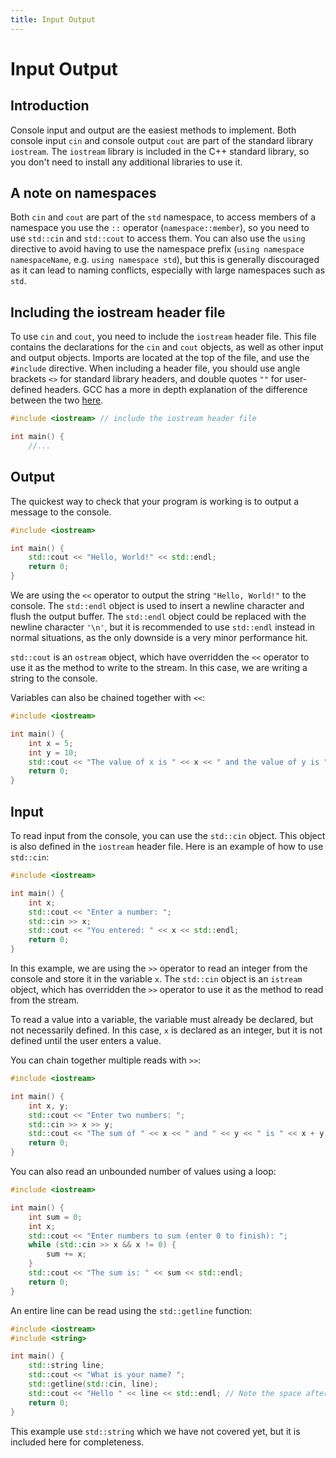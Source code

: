 ```yaml
---
title: Input Output
---
```


# Input Output

## Introduction

Console input and output are the easiest methods to implement. Both console input `cin` and console output `cout` are part of the standard library `iostream`. The `iostream` library is included in the C++ standard library, so you don't need to install any additional libraries to use it.

## A note on namespaces

Both `cin` and `cout` are part of the `std` namespace, to access members of a namespace you use the `::` operator (`namespace::member`), so you need to use `std::cin` and `std::cout` to access them. You can also use the `using` directive to avoid having to use the namespace prefix (`using namespace namespaceName`, e.g. `using namespace std`), but this is generally discouraged as it can lead to naming conflicts, especially with large namespaces such as `std`.

## Including the iostream header file

To use `cin` and `cout`, you need to include the `iostream` header file. This file contains the declarations for the `cin` and `cout` objects, as well as other input and output objects. Imports are located at the top of the file, and use the `#include` directive. When including a header file, you should use angle brackets `<>` for standard library headers, and double quotes `""` for user-defined headers. GCC has a more in depth explanation of the difference between the two [here](https://gcc.gnu.org/onlinedocs/cpp/Search-Path.html).

```cpp
#include <iostream> // include the iostream header file

int main() {
    //...
```

## Output

The quickest way to check that your program is working is to output a message to the console.

```cpp
#include <iostream>

int main() {
    std::cout << "Hello, World!" << std::endl;
    return 0;
}
```

We are using the `<<` operator to output the string `"Hello, World!"` to the console. The `std::endl` object is used to insert a newline character and flush the output buffer. The `std::endl` object could be replaced with the newline character `'\n'`, but it is recommended to use `std::endl` instead in normal situations, as the only downside is a very minor performance hit.

`std::cout` is an `ostream` object, which have overridden the `<<` operator to use it as the method to write to the stream. In this case, we are writing a string to the console.

Variables can also be chained together with `<<`:

```cpp
#include <iostream>

int main() {
    int x = 5;
    int y = 10;
    std::cout << "The value of x is " << x << " and the value of y is " << y << std::endl;
    return 0;
}
```

## Input

To read input from the console, you can use the `std::cin` object. This object is also defined in the `iostream` header file. Here is an example of how to use `std::cin`:

```cpp
#include <iostream>

int main() {
    int x;
    std::cout << "Enter a number: ";
    std::cin >> x;
    std::cout << "You entered: " << x << std::endl;
    return 0;
}
```

In this example, we are using the `>>` operator to read an integer from the console and store it in the variable `x`. The `std::cin` object is an `istream` object, which has overridden the `>>` operator to use it as the method to read from the stream.

To read a value into a variable, the variable must already be declared, but not necessarily defined. In this case, `x` is declared as an integer, but it is not defined until the user enters a value.

You can chain together multiple reads with `>>`:

```cpp
#include <iostream>

int main() {
    int x, y;
    std::cout << "Enter two numbers: ";
    std::cin >> x >> y;
    std::cout << "The sum of " << x << " and " << y << " is " << x + y << std::endl;
    return 0;
}
```

You can also read an unbounded number of values using a loop:

```cpp
#include <iostream>

int main() {
    int sum = 0;
    int x;
    std::cout << "Enter numbers to sum (enter 0 to finish): ";
    while (std::cin >> x && x != 0) {
        sum += x;
    }
    std::cout << "The sum is: " << sum << std::endl;
    return 0;
}
```

An entire line can be read using the `std::getline` function:

```cpp
#include <iostream>
#include <string>

int main() {
    std::string line;
    std::cout << "What is your name? ";
    std::getline(std::cin, line);
    std::cout << "Hello " << line << std::endl; // Note the space after Hello, this is to separate the name from the rest of the output. Chaining << does not add spaces.
    return 0;
}
```

This example use `std::string` which we have not covered yet, but it is included here for completeness.
